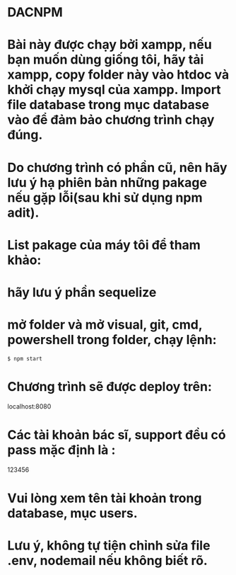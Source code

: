 # DACNPM
 # Bài này được chạy bởi xampp, nếu bạn muốn dùng giống tôi, hãy tải xampp, copy folder này vào htdoc và khởi chạy mysql của xampp. Import file database trong mục database vào để đảm bảo chương trình chạy đúng.
 
 # Do chương trình có phần cũ, nên hãy lưu ý hạ phiên bản những pakage nếu gặp lỗi(sau khi sử dụng npm adit).
 
 # List pakage của máy tôi để tham khảo:
 <!-- ├── @babel/core@7.26.10
 ├── @babel/node@7.26.0
 ├── @babel/preset-env@7.26.9
 ├── bcryptjs@2.4.3
 ├── bluebird@3.7.2
 ├── body-parser@1.20.3
 ├── connect-flash@0.1.1
 ├── connect-session-sequelize@6.1.1
 ├── cookie-parser@1.4.7
 ├── cors@2.8.5
 ├── dotenv@8.6.0
 ├── ejs@3.1.10
 ├── elasticsearch@16.6.0
 ├── express-ejs-extend@0.0.1
 ├── express-mysql-session@3.0.3
 ├── express-session@1.18.1
 ├── express-validator@6.15.0
 ├── express@4.21.2
 ├── faker@4.1.0
 ├── lodash@4.17.21
 ├── method-override@3.0.0
 ├── minizip-asm.js@1.0.10
 ├── moment@2.30.1
 ├── multer@1.4.4
 ├── mysql@2.18.1
 ├── mysql2@3.13.0
 ├── nodemailer@6.10.0
 ├── nodemon@3.1.9
 ├── passport-local@1.0.0
 ├── passport@0.7.0
 ├── remove-markdown@0.3.0
 ├── request@2.88.2
 ├── sequelize-cli@5.5.1
 ├── sequelize@5.22.5 
 ├── striptags@3.2.0
 └── uuid@3.4.0 -->
 
 # hãy lưu ý phần sequelize
 
 
 # mở folder và mở visual, git, cmd, powershell trong folder, chạy lệnh:
 
 ```
 $ npm start
 ```
 
 # Chương trình sẽ được deploy trên:
 
 localhost:8080
 
 # Các tài khoản bác sĩ, support đều có pass mặc định là :
 
 123456
 
 # Vui lòng xem tên tài khoản trong database, mục users.
 
 
 # Lưu ý, không tự tiện chỉnh sửa file .env, nodemail nếu không biết rõ.